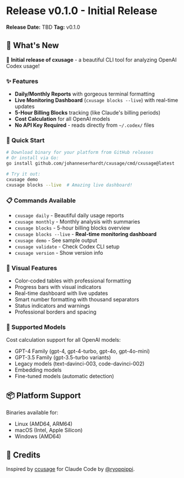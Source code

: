 # Release v0.1.0 - Initial Release

**Release Date:** TBD
**Tag:** v0.1.0

## 🎉 What's New

🎉 **Initial release of cxusage** - a beautiful CLI tool for analyzing OpenAI Codex usage!

### ✨ Features
- **Daily/Monthly Reports** with gorgeous terminal formatting
- **Live Monitoring Dashboard** (`cxusage blocks --live`) with real-time updates
- **5-Hour Billing Blocks** tracking (like Claude's billing periods)
- **Cost Calculation** for all OpenAI models
- **No API Key Required** - reads directly from `~/.codex/` files

### 🚀 Quick Start
```bash
# Download binary for your platform from GitHub releases
# Or install via Go:
go install github.com/johanneserhardt/cxusage/cmd/cxusage@latest

# Try it out:
cxusage demo
cxusage blocks --live  # Amazing live dashboard!
```

### 📋 Commands Available
- `cxusage daily` - Beautiful daily usage reports
- `cxusage monthly` - Monthly analysis with summaries
- `cxusage blocks` - 5-hour billing blocks overview
- `cxusage blocks --live` - **Real-time monitoring dashboard**
- `cxusage demo` - See sample output
- `cxusage validate` - Check Codex CLI setup
- `cxusage version` - Show version info

### 🎨 Visual Features
- Color-coded tables with professional formatting
- Progress bars with visual indicators
- Real-time dashboard with live updates
- Smart number formatting with thousand separators
- Status indicators and warnings
- Professional borders and spacing

### 🤖 Supported Models
Cost calculation support for all OpenAI models:
- GPT-4 Family (gpt-4, gpt-4-turbo, gpt-4o, gpt-4o-mini)
- GPT-3.5 Family (gpt-3.5-turbo variants)
- Legacy models (text-davinci-003, code-davinci-002)
- Embedding models
- Fine-tuned models (automatic detection)

## 📦 Platform Support
Binaries available for:
- Linux (AMD64, ARM64)
- macOS (Intel, Apple Silicon)
- Windows (AMD64)

## 🙏 Credits
Inspired by [ccusage](https://github.com/ryoppippi/ccusage) for Claude Code by [@ryoppippi](https://github.com/ryoppippi).
